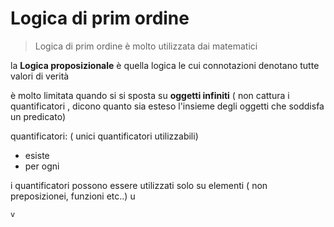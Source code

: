 # Logica di prim ordine

> Logica di prim ordine è molto utilizzata dai matematici

la **Logica proposizionale** è quella logica le cui connotazioni denotano tutte valori di verità

è molto limitata quando si si sposta su **oggetti infiniti** ( non cattura i quantificatori , dicono quanto sia esteso l'insieme degli oggetti che soddisfa un predicato)

quantificatori: ( unici quantificatori utilizzabili)
- esiste
- per ogni 

i quantificatori possono essere utilizzati solo su elementi ( non preposizionei, funzioni etc..) u









	v 			